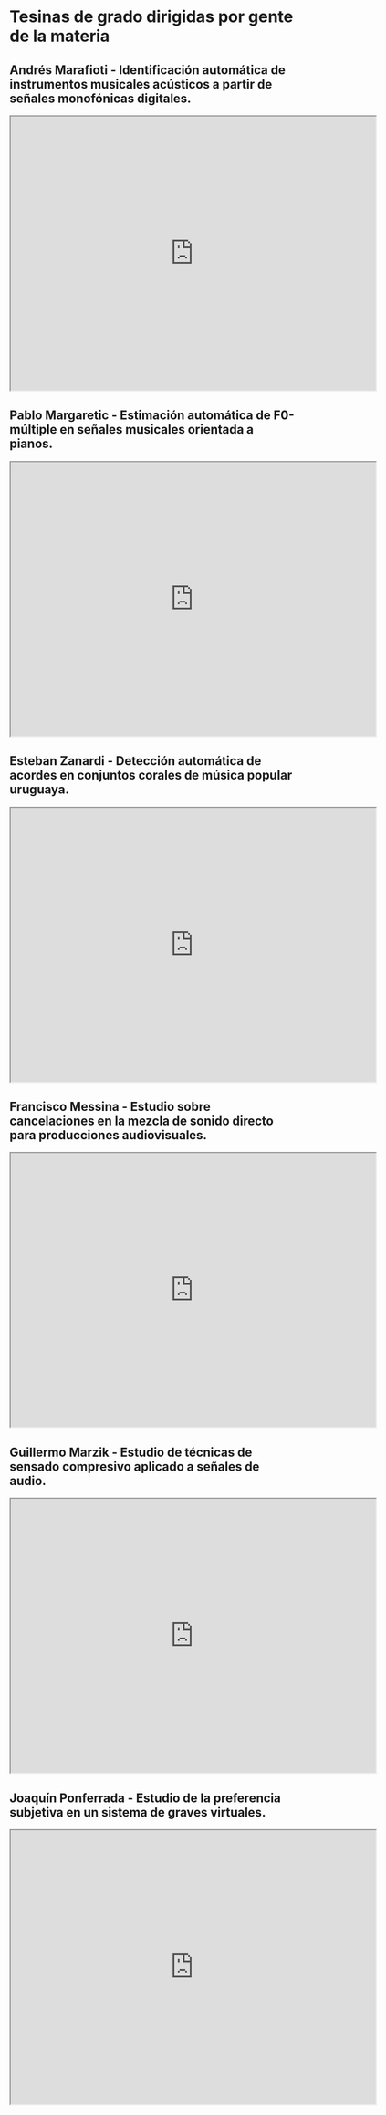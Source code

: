 # Tesinas de grado dirigidas por gente de la materia

## Andrés Marafioti - Identificación automática de instrumentos musicales acústicos a partir de señales monofónicas digitales.

<center><iframe src="https://drive.google.com/file/d/1qm5FQHKrOdEHAYIejOaCHKeEitEY6seT/preview" width="640" height="480" allow="autoplay"></iframe></center>

## Pablo Margaretic - Estimación automática de F0-múltiple en señales musicales orientada a pianos.

<center><iframe src="https://drive.google.com/file/d/10V4QjXrkiRA1e2N2al0D-mNrivs2Tj2-/preview" width="640" height="480" allow="autoplay"></iframe></center>

## Esteban Zanardi - Detección automática de acordes en conjuntos corales de música popular uruguaya.

<center><iframe src="https://drive.google.com/file/d/1sP2pjDNTDlqqo_IEgAfB6x08cszjw7ml/preview" width="640" height="480" allow="autoplay"></iframe></center>

## Francisco Messina - Estudio sobre cancelaciones en la mezcla de sonido directo para producciones audiovisuales.

<center><iframe src="https://drive.google.com/file/d/1oxAo_M9296H62bcVSEMS-7uAra7bDtzO/preview" width="640" height="480" allow="autoplay"></iframe></center>

## Guillermo Marzik - Estudio de técnicas de sensado compresivo aplicado a señales de audio.

<center><iframe src="https://drive.google.com/file/d/1GNVg893Xe1J6rS5p1vR1s7JXkWQZvv8g/preview" width="640" height="480" allow="autoplay"></iframe></center>

## Joaquín Ponferrada - Estudio de la preferencia subjetiva en un sistema de graves virtuales.

<center><iframe src="https://drive.google.com/file/d/1tIqS3bhkHOyyCfwHalPSE89HJZCbML5l/preview" width="640" height="480" allow="autoplay"></iframe></center>
